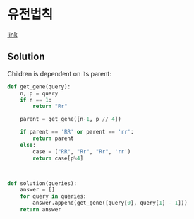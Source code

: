 # 유전법칙

[link](https://school.programmers.co.kr/learn/courses/15008/lessons/121685)

## Solution

Children is dependent on its parent:

```python
def get_gene(query):
    n, p = query
    if n == 1:
        return "Rr"

    parent = get_gene([n-1, p // 4])

    if parent == 'RR' or parent == 'rr':
        return parent
    else:
        case = ("RR", "Rr", "Rr", 'rr')
        return case[p%4]



def solution(queries):
    answer = []
    for query in queries:
        answer.append(get_gene([query[0], query[1] - 1]))
    return answer
```
